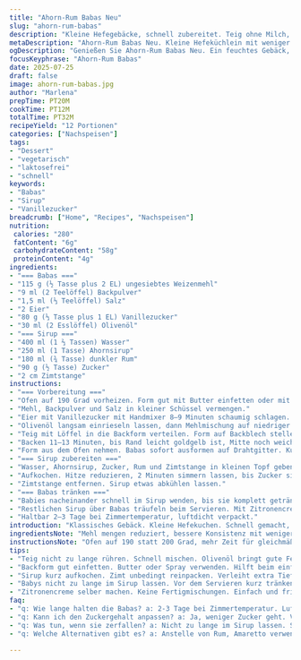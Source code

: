 ```yaml
---
title: "Ahorn-Rum Babas Neu"
slug: "ahorn-rum-babas"
description: "Kleine Hefegebäcke, schnell zubereitet. Teig ohne Milch, stattdessen Olivenöl. Weniger Zucker, dafür mit Vanillezucker. Sirup mit Ahorn und dunklem Rum, weniger Wasser, etwas Zimt dazu. Backzeit leicht angepasst. Serviert mit Zitronencreme statt Schlagsahne. Haltbar einige Tage bei Raumtemperatur. Einfach. Vegetarisch. Laktosefrei. Ohne Nüsse. Feucht durch Sirup, buttrig durch Öl."
metaDescription: "Ahorn-Rum Babas Neu. Kleine Hefeküchlein mit weniger Zucker und mehr Geschmack. Schnelle Zubereitung und Kostenbewusst."
ogDescription: "Genießen Sie Ahorn-Rum Babas Neu. Ein feuchtes Gebäck, das mit Zitronencreme serviert wird. Ideal zum Teilen oder für sich allein."
focusKeyphrase: "Ahorn-Rum Babas"
date: 2025-07-25
draft: false
image: ahorn-rum-babas.jpg
author: "Marlena"
prepTime: PT20M
cookTime: PT12M
totalTime: PT32M
recipeYield: "12 Portionen"
categories: ["Nachspeisen"]
tags:
- "Dessert"
- "vegetarisch"
- "laktosefrei"
- "schnell"
keywords:
- "Babas"
- "Sirup"
- "Vanillezucker"
breadcrumb: ["Home", "Recipes", "Nachspeisen"]
nutrition: 
 calories: "280"
 fatContent: "6g"
 carbohydrateContent: "58g"
 proteinContent: "4g"
ingredients:
- "=== Babas ==="
- "115 g (½ Tasse plus 2 EL) ungesiebtes Weizenmehl"
- "9 ml (2 Teelöffel) Backpulver"
- "1,5 ml (⅓ Teelöffel) Salz"
- "2 Eier"
- "80 g (⅓ Tasse plus 1 EL) Vanillezucker"
- "30 ml (2 Esslöffel) Olivenöl"
- "=== Sirup ==="
- "400 ml (1 ⅔ Tassen) Wasser"
- "250 ml (1 Tasse) Ahornsirup"
- "180 ml (¾ Tasse) dunkler Rum"
- "90 g (½ Tasse) Zucker"
- "2 cm Zimtstange"
instructions:
- "=== Vorbereitung ==="
- "Ofen auf 190 Grad vorheizen. Form gut mit Butter einfetten oder mit Backtrennspray behandeln."
- "Mehl, Backpulver und Salz in kleiner Schüssel vermengen."
- "Eier mit Vanillezucker mit Handmixer 8–9 Minuten schaumig schlagen. Masse wird heller und dickflüssig."
- "Olivenöl langsam einrieseln lassen, dann Mehlmischung auf niedriger Stufe unterheben. Nicht zu lange rühren, aber zügig vermischen."
- "Teig mit Löffel in die Backform verteilen. Form auf Backblech stellen."
- "Backen 11–13 Minuten, bis Rand leicht goldgelb ist, Mitte noch weich scheint."
- "Form aus dem Ofen nehmen. Babas sofort ausformen auf Drahtgitter. Kurz abkühlen lassen."
- "=== Sirup zubereiten ==="
- "Wasser, Ahornsirup, Zucker, Rum und Zimtstange in kleinen Topf geben."
- "Aufkochen. Hitze reduzieren, 2 Minuten simmern lassen, bis Zucker sich aufgelöst hat und Sirup leicht eindickt."
- "Zimtstange entfernen. Sirup etwas abkühlen lassen."
- "=== Babas tränken ==="
- "Babies nacheinander schnell im Sirup wenden, bis sie komplett getränkt sind. Auf Teller legen."
- "Restlichen Sirup über Babas träufeln beim Servieren. Mit Zitronencreme servieren oder pur. "
- "Haltbar 2–3 Tage bei Zimmertemperatur, luftdicht verpackt."
introduction: "Klassisches Gebäck. Kleine Hefekuchen. Schnell gemacht, aber nicht zu einfach. Rum und Ahorn sorgen für Geschmack, feuchte Konsistenz. Veränderung: Olivenöl statt Butter. Laktosefrei. Wird nicht zu süß. Mit Zimt im Sirup, mehr herbstlich. Backzeit 12 Minuten statt 8. Zitruscreme statt Sahne – frisch und säuerlich. Teig braucht keine lange Ruhezeit, wird trotzdem locker. Farbe hell, Textur fein. Schneller als traditionell, praktischer. "
ingredientsNote: "Mehl mengen reduziert, bessere Konsistenz mit weniger Backtriebmittel. Olivenöl bringt Feuchtigkeit, ersetzt Butter, bleibt gut im Geschmack, aber mild genug. Vanillezucker statt Puderzucker für Aroma plus Süße. Sirup weniger Wasser, mehr Ahorn. Zimt verstärkt Geschmack, gibt Tiefe. Rum dunkel, kräftig vom Geschmack, keine billige Variante. Zucker im Sirup original gelassen, regelt Süßkraft. Kleine Formen bevorzugt, gut zum Tränken. "
instructionsNote: "Ofen auf 190 statt 200 Grad, mehr Zeit für gleichmäßige Bräunung, besserer Krusteneffekt. Mehl erst am Ende vorsichtig eingearbeitet, nicht wie üblich alles sofort, sonst kein Übermischen. Eier und Zucker länger geschlagen, aber weniger als klassisch. Sirup kurz aufkochen, dann ziehen lassen mit Zimt. Babas nicht zu lange im Sirup, sonst zerfallen sie. Direkt danach servieren oder in Sirup ziehen lassen für mehr Intensität. Zitruscreme selber gemacht, kein Kaufprodukt. Luftdicht lagern - Feuchtigkeit hält länger."
tips:
- "Teig nicht zu lange rühren. Schnell mischen. Olivenöl bringt gute Feuchtigkeit. Macht den Unterschied. Achte, dass der Teig locker bleibt."
- "Backform gut einfetten. Butter oder Spray verwenden. Hilft beim einfachen Herausnehmen. Die richtige Temperatur ist wichtig. 190 Grad sind ideal für gleichmäßiges Backen."
- "Sirup kurz aufkochen. Zimt unbedingt reinpacken. Verleiht extra Tiefe im Geschmack. Zimtstange herausnehmen, wenn der Sirup dick ist. Es gibt nichts Schlimmeres als Überziehen."
- "Babys nicht zu lange im Sirup lassen. Vor dem Servieren kurz tränken. Dann bleibt die Konsistenz gut. Willst du es saftiger? Lass sie länger im Sirup. Aber auch aufpassen."
- "Zitronencreme selber machen. Keine Fertigmischungen. Einfach und frisch. Zitrusgeschmack passt hervorragend zu süßem Gebäck. Experimentiere aber mit der Süße. Manche mögen es mehr, andere weniger."
faq:
- "q: Wie lange halten die Babas? a: 2-3 Tage bei Zimmertemperatur. Luftdicht verpackt. Perfekt für den Genuss. Sind sie trocken? Dann sind sie schlecht gelagert."
- "q: Kann ich den Zuckergehalt anpassen? a: Ja, weniger Zucker geht. Vanillezucker macht viel aus. Ahornsirup ist süß. Aber nicht zu wenig, sonst schmeckt es fad."
- "q: Was tun, wenn sie zerfallen? a: Nicht zu lange im Sirup lassen. Sofort nach dem Drüberträufeln servieren. Zuviel Flüssigkeit macht sie matschig. Sei vorsichtig, wenn du sie tränkst."
- "q: Welche Alternativen gibt es? a: Anstelle von Rum, Amaretto verwenden. Extrem lecker. Aber das Aroma verändert sich. Oder einfach ohne Alkohol, geht auch."

---
```

